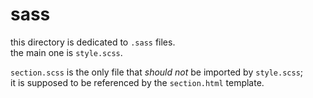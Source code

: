 # sass

this directory is dedicated to `.sass` files. \
the main one is `style.scss`.

`section.scss` is the only file that *should not* be imported by `style.scss`; \
it is supposed to be referenced by the `section.html` template.
